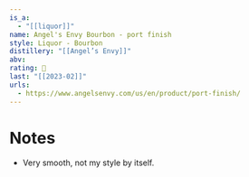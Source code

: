 ```yaml
---
is_a:
  - "[[liquor]]"
name: Angel's Envy Bourbon - port finish
style: Liquor - Bourbon
distillery: "[[Angel’s Envy]]"
abv: 
rating: 🤞
last: "[[2023-02]]"
urls:
  - https://www.angelsenvy.com/us/en/product/port-finish/
---
```

# Notes
- Very smooth, not my style by itself.
